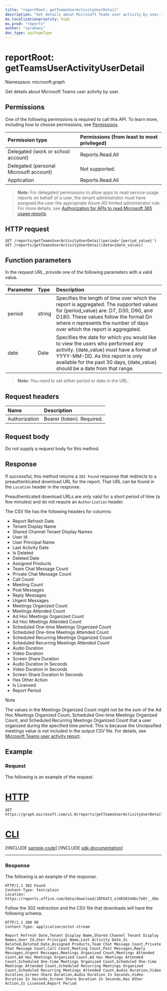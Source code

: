```yaml
---
title: "reportRoot: getTeamsUserActivityUserDetail"
description: "Get details about Microsoft Teams user activity by user."
ms.localizationpriority: high
ms.prod: "reports"
author: "sarahwxy"
doc_type: apiPageType
---
```


# reportRoot: getTeamsUserActivityUserDetail

Namespace: microsoft.graph

Get details about Microsoft Teams user activity by user.

## Permissions

One of the following permissions is required to call this API. To learn more, including how to choose permissions, see [Permissions](/graph/permissions-reference).

| Permission type                        | Permissions (from least to most privileged) |
| :------------------------------------- | :--------------------------------------- |
| Delegated (work or school account)     | Reports.Read.All                         |
| Delegated (personal Microsoft account) | Not supported.                           |
| Application                            | Reports.Read.All                         |

>**Note**: For delegated permissions to allow apps to read service usage reports on behalf of a user, the tenant administrator must have assigned the user the appropriate Azure AD limited administrator role. For more details, see [Authorization for APIs to read Microsoft 365 usage reports](/graph/reportroot-authorization).

## HTTP request

<!-- { "blockType": "ignored" } -->

```http
GET /reports/getTeamsUserActivityUserDetail(period='{period_value}')
GET /reports/getTeamsUserActivityUserDetail(date={date_value})
```

## Function parameters

In the request URL, provide one of the following parameters with a valid value.

| Parameter | Type   | Description                              |
| :-------- | :----- | :--------------------------------------- |
| period    | string | Specifies the length of time over which the report is aggregated. The supported values for {period_value} are: D7, D30, D90, and D180. These values follow the format D*n* where *n* represents the number of days over which the report is aggregated. |
| date      | Date   | Specifies the date for which you would like to view the users who performed any activity. {date_value} must have a format of YYYY-MM-DD. As this report is only available for the past 30 days, {date_value} should be a date from that range. |

> **Note:** You need to set either period or date in the URL.

## Request headers

| Name          | Description               |
| :------------ | :------------------------ |
| Authorization | Bearer {token}. Required. |

## Request body

Do not supply a request body for this method.

## Response

If successful, this method returns a `302 Found` response that redirects to a preauthenticated download URL for the report. That URL can be found in the `Location` header in the response.

Preauthenticated download URLs are only valid for a short period of time (a few minutes) and do not require an `Authorization` header.

The CSV file has the following headers for columns:

- Report Refresh Date
- Tenant Display Name
- Shared Channel Tenant Display Names
- User Id
- User Principal Name
- Last Activity Date
- Is Deleted
- Deleted Date
- Assigned Products
- Team Chat Message Count
- Private Chat Message Count
- Call Count
- Meeting Count
- Post Messages
- Reply Messages
- Urgent Messages
- Meetings Organized Count
- Meetings Attended Count
- Ad Hoc Meetings Organized Count
- Ad Hoc Meetings Attended Count
- Scheduled One-time Meetings Organized Count
- Scheduled One-time Meetings Attended Count
- Scheduled Recurring Meetings Organized Count
- Scheduled Recurring Meetings Attended Count
- Audio Duration
- Video Duration
- Screen Share Duration
- Audio Duration In Seconds
- Video Duration In Seconds
- Screen Share Duration In Seconds
- Has Other Action
- Is Licensed
- Report Period

> [!NOTE] 
> The values in the Meetings Organized Count might not be the sum of the Ad Hoc Meetings Organized Count, Scheduled One-time Meetings Organized Count, and Scheduled Recurring Meetings Organized Count that a user organized during the specified time period. This is because the Unclassified meetings value is not included in the output CSV file. For details, see [Microsoft Teams user activity report](/microsoftteams/teams-analytics-and-reports/user-activity-report).

## Example

### Request

The following is an example of the request.


# [HTTP](#tab/http)
<!-- {
  "blockType": "request",
  "name": "reportroot_getteamsuseractivityuserdetail"
}-->

```msgraph-interactive
GET https://graph.microsoft.com/v1.0/reports/getTeamsUserActivityUserDetail(period='D7')
```

# [CLI](#tab/cli)
[!INCLUDE [sample-code](../includes/snippets/cli/reportroot-getteamsuseractivityuserdetail-cli-snippets.md)]
[!INCLUDE [sdk-documentation](../includes/snippets/snippets-sdk-documentation-link.md)]

---

### Response

The following is an example of the response.

<!-- {
  "blockType": "ignored"
} -->

```http
HTTP/1.1 302 Found
Content-Type: text/plain
Location: https://reports.office.com/data/download/JDFKdf2_eJXKS034dbc7e0t__XDe
```

Follow the 302 redirection and the CSV file that downloads will have the following schema.

<!-- { 
  "blockType": "response", 
  "@odata.type": "String" 
} -->

```http
HTTP/1.1 200 OK
Content-Type: application/octet-stream

Report Refresh Date,Tenant Display Name,Shared Channel Tenant Display Names,User Id,User Principal Name,Last Activity Date,Is Deleted,Deleted Date,Assigned Products,Team Chat Message Count,Private Chat Message Count,Call Count,Meeting Count,Post Messages,Reply Messages,Urgent Messages,Meetings Organized Count,Meetings Attended Count,Ad Hoc Meetings Organized Count,Ad Hoc Meetings Attended Count,Scheduled One-time Meetings Organized Count,Scheduled One-time Meetings Attended Count,Scheduled Recurring Meetings Organized Count,Scheduled Recurring Meetings Attended Count,Audio Duration,Video Duration,Screen Share Duration,Audio Duration In Seconds,Video Duration In Seconds,Screen Share Duration In Seconds,Has Other Action,Is Licensed,Report Period
```
<!-- uuid: 8fcb5dbc-d5aa-4681-8e31-b001d5168d79 
2015-10-25 14:57:30 UTC -->
<!-- {
  "type": "#page.annotation",
  "description": "Example",
  "keywords": "",
  "section": "documentation",
  "tocPath": "",
  "suppressions": [
  ]
}-->
